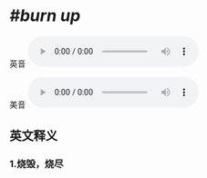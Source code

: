 # ***\#burn up*** 
英音
<audio src="./media/burn up1_AAC.aac" controls="controls"></audio>

美音
<audio src="./media/burn up2_AAC.aac" controls="controls"></audio>



  

英文释义
---
### 1.**烧毁，烧尽**  


